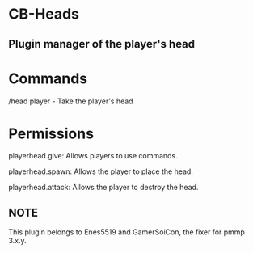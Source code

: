 # CB-Heads
## Plugin manager of the player's head
# Commands
/head player - Take the player's head
# Permissions
playerhead.give: Allows players to use commands.

playerhead.spawn: Allows the player to place the head.

playerhead.attack: Allows the player to destroy the head.

## NOTE
This plugin belongs to Enes5519 and GamerSoiCon, the fixer for pmmp 3.x.y.

